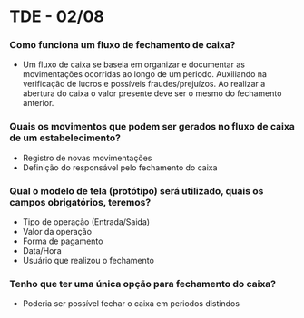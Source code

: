 # TDE - 02/08

### Como funciona um fluxo de fechamento de caixa?
- Um fluxo de caixa se baseia em organizar e documentar as movimentações ocorridas ao longo de um periodo. Auxiliando na verificação de lucros e possíveis fraudes/prejuízos. Ao realizar a abertura do caixa o valor presente deve ser o mesmo do fechamento anterior.


### Quais os movimentos que podem ser gerados no fluxo de caixa de um estabelecimento?
- Registro de novas movimentações
- Definição do responsável pelo fechamento do caixa


### Qual o modelo de tela (protótipo) será utilizado, quais os campos obrigatórios, teremos?
- Tipo de operação (Entrada/Saida)
- Valor da operação
- Forma de pagamento
- Data/Hora
- Usuário que realizou o fechamento


### Tenho que ter uma única opção para fechamento do caixa?
- Poderia ser possível fechar o caixa em periodos distindos

